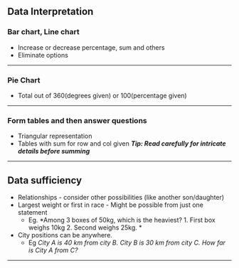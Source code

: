 ## Data Interpretation
### Bar chart, Line chart
- Increase or decrease percentage, sum and others
- Eliminate options
---
### Pie Chart
- Total out of 360(degrees given) or 100(percentage given)
---
### Form tables and then answer questions
- Triangular representation
- Tables with sum for row and col given
***Tip: Read carefully for intricate details before summing*** 
---
## Data sufficiency
- Relationships - consider other possibilities (like another son/daughter)
- Largest weight or first in race - Might be possible from just one statement
    - Eg. *Among 3 boxes of 50kg, which is the heaviest? 1. First box weighs 10kg 2. Second weighs 25kg. *
- City positions can be anywhere.  
    - Eg *City A is 40 km from city B. City B is 30 km from city C. How far is City A from C?*

---

